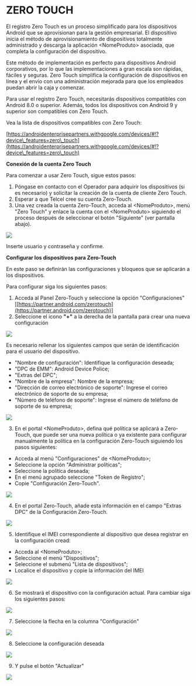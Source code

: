 # ZERO TOUCH

El registro Zero Touch es un proceso simplificado para los dispositivos Android que se aprovisionan para la gestión empresarial. El dispositivo inicia el método de aprovisionamiento de dispositivos totalmente administrado y descarga la aplicación \<NomeProduto> asociada, que completa la configuración del dispositivo.

Este método de implementación es perfecto para dispositivos Android corporativos, por lo que las implementaciones a gran escala son rápidas, fáciles y seguras. Zero Touch simplifica la configuración de dispositivos en línea y el envío con una administración mejorada para que los empleados puedan abrir la caja y comenzar.

Para usar el registro Zero Touch, necesitarás dispositivos compatibles con Android 8.0 o superior. Además, todos los dispositivos con Android 9 y superior son compatibles con Zero Touch.

Vea la lista de dispositivos compatibles con Zero Touch:

[https://androidenterprisepartners.withgoogle.com/devices/#!?device\_features=zero\_touch](https://androidenterprisepartners.withgoogle.com/devices/#!?device\_features=zero\_touch)

**Conexión de la cuenta Zero Touch**

Para comenzar a usar Zero Touch, sigue estos pasos:

1. Póngase en contacto con el Operador para adquirir los dispositivos (si es necesario) y solicitar la creación de la cuenta de cliente Zero Touch.
2. Esperar a que Telcel cree su cuenta Zero-Touch.
3. Una vez creada la cuenta Zero-Touch, acceda al \<NomeProduto>, menú "Zero Touch" y enlace la cuenta con el \<NomeProduto> siguiendo el proceso después de seleccionar el botón "Siguiente" (ver pantalla abajo).

![](<.gitbook/assets/0 (24).png>)

Inserte usuario y contraseña y confirme.

**Configurar los dispositivos para Zero-Touch**

En este paso se definirán las configuraciones y bloqueos que se aplicarán a los dispositivos.

Para configurar siga los siguientes pasos:

1. Acceda al Panel Zero-Touch y seleccione la opción "Configuraciones" \[[https://partner.android.com/zerotouch](https://partner.android.com/zerotouch)]
2. Seleccione el icono **"+"** a la derecha de la pantalla para crear una nueva configuración

![](<.gitbook/assets/1 (24).png>)

Es necesario rellenar los siguientes campos que serán de identificación para el usuario del dispositivo.

* "Nombre de configuración": Identifique la configuración deseada;
* "DPC de EMM": Android Device Police;
* "Extras del DPC";
* "Nombre de la empresa": Nombre de la empresa;
* "Dirección de correo electrónico de soporte": Ingrese el correo electrónico de soporte de su empresa;
* "Número de teléfono de soporte": Ingrese el número de teléfono de soporte de su empresa;

![](<.gitbook/assets/2 (24).png>)

3. En el portal \<NomeProduto>, defina qué política se aplicará a Zero-Touch, que puede ser una nueva política o ya existente para configurar manualmente la política en la configuración Zero-Touch siguiendo los pasos siguientes:

* Acceda al menú "Configuraciones" de \<NomeProduto>;
* Seleccione la opción "Administrar políticas";
* Seleccione la política deseada;
* En el menú agrupado seleccione "Token de Registro";
* Copie "Configuración Zero-Touch".

![](<.gitbook/assets/3 (22).png>)

4. En el portal Zero-Touch, añade esta información en el campo "Extras DPC" de la Configuración Zero-Touch.

![](<.gitbook/assets/4 (19).png>)

5. Identifique el IMEI correspondiente al dispositivo que desea registrar en la configuración cread:

* Acceda al \<NomeProduto>;
* Seleccione el menú "Dispositivos";
* Seleccione el submenú "Lista de dispositivos";
* Localice el dispositivo y copie la información del IMEI

![](<.gitbook/assets/5 (18).png>)

6. Se mostrará el dispositivo con la configuración actual. Para cambiar siga los siguientes pasos:

![](<.gitbook/assets/6 (18).png>)

7. Seleccione la flecha en la columna "Configuración"

![](<.gitbook/assets/7 (16).png>)

8. Seleccione la configuración deseada

![](<.gitbook/assets/8 (16).png>)

9. Y pulse el botón "Actualizar"

![](<.gitbook/assets/9 (16).png>)

